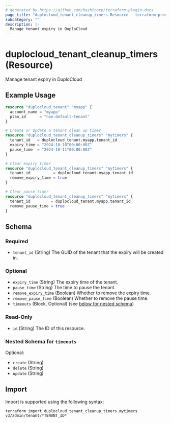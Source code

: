 ```yaml
---
# generated by https://github.com/hashicorp/terraform-plugin-docs
page_title: "duplocloud_tenant_cleanup_timers Resource - terraform-provider-duplocloud"
subcategory: ""
description: |-
  Manage tenant expiry in DuploCloud
---
```


# duplocloud_tenant_cleanup_timers (Resource)

Manage tenant expiry in DuploCloud

## Example Usage

```terraform
resource "duplocloud_tenant" "myapp" {
  account_name = "myapp"
  plan_id      = "non-default-tenant"
}

# Create or Update a tenant clean up timer
resource "duplocloud_tenant_cleanup_timers" "mytimers" {
  tenant_id   = duplocloud_tenant.myapp.tenant_id
  expiry_time = "2024-10-10T00:00:00Z"
  pause_time  = "2024-10-11T00:00:00Z"
}

# Clear expiry timer
resource "duplocloud_tenant_cleanup_timers" "mytimers" {
  tenant_id          = duplocloud_tenant.myapp.tenant_id
  remove_expiry_time = true
}

# Clear pause timer
resource "duplocloud_tenant_cleanup_timers" "mytimers" {
  tenant_id         = duplocloud_tenant.myapp.tenant_id
  remove_pause_time = true
}
```

<!-- schema generated by tfplugindocs -->
## Schema

### Required

- `tenant_id` (String) The GUID of the tenant that the expiry will be created in.

### Optional

- `expiry_time` (String) The expiry time of the tenant.
- `pause_time` (String) The time to pause the tenant.
- `remove_expiry_time` (Boolean) Whether to remove the expiry time.
- `remove_pause_time` (Boolean) Whether to remove the pause time.
- `timeouts` (Block, Optional) (see [below for nested schema](#nestedblock--timeouts))

### Read-Only

- `id` (String) The ID of this resource.

<a id="nestedblock--timeouts"></a>
### Nested Schema for `timeouts`

Optional:

- `create` (String)
- `delete` (String)
- `update` (String)

## Import

Import is supported using the following syntax:

```shell
terraform import duplocloud_tenant_cleanup_timers.mytimers v3/admin/tenant/*TENANT_ID*
```
